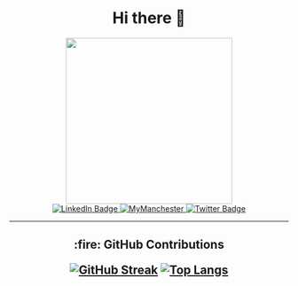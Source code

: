 <h1 align="center">
  Hi there 👋 
</h1>

<div if = "header" align = "center">

  <img src="https://media.giphy.com/media/ukpwkOzk6kafXwfwbH/giphy.gif" width="300"/>
  
</div>

<div id="badges" align = "center">
  <a href="LinkedinLink">
    <img src="https://img.shields.io/badge/linkedin-LinkedIn-blue" alt="LinkedIn Badge"/>
  </a>
  <a href="WebsiteLink">
    <img src="https://img.shields.io/badge/website-Research Profile-purple" alt="MyManchester"/>
  </a>
  <a href="TuringLink">
    <img src="https://img.shields.io/badge/OpenScience-The%20Turing%20Way-red" alt="Twitter Badge"/>
  </a>
</div>

<div id = "views" align = "center">
  <img src="https://komarev.com/ghpvc/?username=andreea-avramescu&style=flat-square&color=green" alt=""/>  
</div>  


---

<h2 align = "center"> 
:fire: GitHub Contributions

[![GitHub Streak](http://github-readme-streak-stats.herokuapp.com?user=andreea-avramescu&theme=dark&background=000000)](https://git.io/streak-stats)
[![Top Langs](https://github-readme-stats.vercel.app/api/top-langs/?username=andreea-avramescu)](https://github.com/anuraghazra/github-readme-stats)  
</h2>
  
<!--
**andreea-avramescu/andreea-avramescu** is a ✨ _special_ ✨ repository because its `README.md` (this file) appears on your GitHub profile.

Here are some ideas to get you started:

- 🔭 I’m currently working on ...
- 🌱 I’m currently learning ...
- 👯 I’m looking to collaborate on ...
- 🤔 I’m looking for help with ...
- 💬 Ask me about ...
- 📫 How to reach me: ...
- 😄 Pronouns: ...
- ⚡ Fun fact: ...
-->
